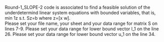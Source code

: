 Round-1_SLOPE-2 code is associated to find  a feasible solution of the underdetermind linear system equations with bounded variables, that is,
min 1z
s.t. Sz=b
where z=[x w].     
Please set your file name, your sheet and your data range for matrix S on lines 7-9.
Please set  your data range for lower bound vector l_1 on the line 26.
Please set  your data range for lower bound vector u_1 on the line 34.
